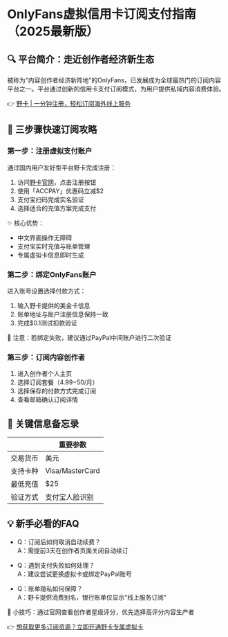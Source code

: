 # OnlyFans虚拟信用卡订阅支付指南（2025最新版）

## 🔍 平台简介：走近创作者经济新生态
 
被称为"内容创作者经济新阵地"的OnlyFans，已发展成为全球最热门的订阅内容平台之一。平台通过创新的信用卡支付订阅模式，为用户提供私域内容消费体验。

👉 [野卡 | 一分钟注册，轻松订阅海外线上服务](https://bbtdd.com/yeka)

## 🚀 三步骤快速订阅攻略

### 第一步：注册虚拟支付账户
通过国内用户友好型平台野卡完成注册：
1. 访问[野卡官网](https://bbtdd.com/yeka)，点击注册按钮
2. 使用「ACCPAY」优惠码立减$2
3. 支付宝扫码完成实名验证
4. 选择适合的充值方案完成支付

✨ 核心优势：
- 中文界面操作无障碍
- 支付宝实时充值与账单管理
- 专属虚拟卡信息即时生成

### 第二步：绑定OnlyFans账户
进入账号设置选择付款方式：
1. 输入野卡提供的美金卡信息
2. 账单地址与账户注册信息保持一致
3. 完成$0.1测试扣款验证

📌 注意：若绑定失败，建议通过PayPal中间账户进行二次验证

### 第三步：订阅内容创作者
1. 进入创作者个人主页
2. 选择订阅套餐（$4.99-$50/月）
3. 选择保存的付款方式完成订阅
4. 查看邮箱确认订阅详情

## 🔑 关键信息备忘录 
|| 重要参数 |
|---|---|
| 交易货币 | 美元 |
| 支持卡种 | Visa/MasterCard |
| 最低充值 | $25 |
| 验证方式 | 支付宝人脸识别 |

## 💡 新手必看的FAQ
- Q：订阅后如何取消自动续费？  
  A：需提前3天在创作者页面关闭自动续订

- Q：遇到支付失败如何处理？  
  A：建议尝试更换虚拟卡或绑定PayPal账号

- Q：账单隐私如何保障？  
  A：野卡提供消费别名，银行账单仅显示"线上服务订阅"

📌 小技巧：通过官网查看创作者星级评分，优先选择高评分内容生产者

👉 [想获取更多订阅资源？立即开通野卡专属虚拟卡](https://bbtdd.com/yeka)